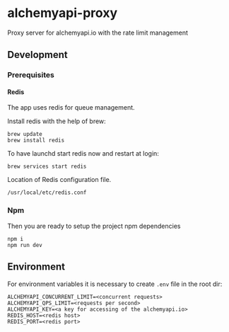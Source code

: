 # alchemyapi-proxy
Proxy server for alchemyapi.io with the rate limit management

## Development
### Prerequisites
#### Redis
The app uses redis for queue management.

Install redis with the help of brew:
```
brew update
brew install redis
```
To have launchd start redis now and restart at login:
```
brew services start redis
```
Location of Redis configuration file.
```
/usr/local/etc/redis.conf
```

### Npm
Then you are ready to setup the project npm dependencies
```
npm i
npm run dev
```

## Environment
For environment variables it is necessary to create `.env` file in the root dir:
```
ALCHEMYAPI_CONCURRENT_LIMIT=<concurrent requests>
ALCHEMYAPI_QPS_LIMIT=<requests per second>
ALCHEMYAPI_KEY=<a key for accessing of the alchemyapi.io>
REDIS_HOST=<redis host>
REDIS_PORT=<redis port>
```
